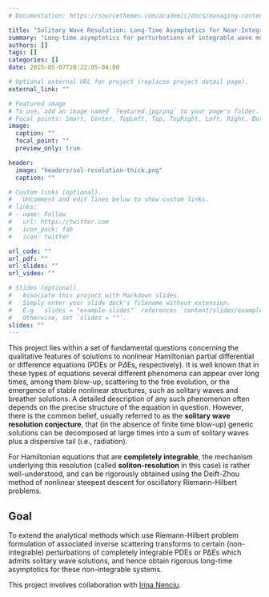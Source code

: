 ```yaml
---
# Documentation: https://sourcethemes.com/academic/docs/managing-content/

title: "Solitary Wave Resolution: Long-Time Asymptotics for Near-Integrable Systems"
summary: "Long-time asymptotics for perturbations of integrable wave models that admit solitary wave solutions."
authors: []
tags: []
categories: []
date: 2015-05-07T20:22:05-04:00

# Optional external URL for project (replaces project detail page).
external_link: ""

# Featured image
# To use, add an image named `featured.jpg/png` to your page's folder.
# Focal points: Smart, Center, TopLeft, Top, TopRight, Left, Right, BottomLeft, Bottom, BottomRight.
image:
  caption: ""
  focal_point: ""
  preview_only: true

header:
  image: "headers/sol-resolution-thick.png"
  caption: ""

# Custom links (optional).
#   Uncomment and edit lines below to show custom links.
# links:
# - name: Follow
#   url: https://twitter.com
#   icon_pack: fab
#   icon: twitter

url_code: ""
url_pdf: ""
url_slides: ""
url_video: ""

# Slides (optional).
#   Associate this project with Markdown slides.
#   Simply enter your slide deck's filename without extension.
#   E.g. `slides = "example-slides"` references `content/slides/example-slides.md`.
#   Otherwise, set `slides = ""`.
slides: ""
---
```

This project lies within a set of fundamental questions concerning the qualitative features of solutions to nonlinear Hamiltonian partial differential or difference equations (PDEs or P$\Delta$Es, respectively). It is well known that in these types of equations several different phenomena can appear over long times, among them blow-up, scattering to the free evolution, or the emergence of stable nonlinear structures, such as solitary waves and breather solutions. A detailed description of any such phenomenon often depends on the precise structure of the equation in question. However, there is the common belief, usually referred to as the **solitary wave resolution conjecture**, that (in the absence of finite time blow-up) generic solutions can be decomposed at large times into a sum of solitary waves plus a dispersive tail (i.e., radiation).

For Hamiltonian equations that are **completely integrable**, the mechanism underlying this resolution (called **soliton-resolution** in this case) is rather well-understood, and can be rigorously obtained using the Deift-Zhou method of nonlinear steepest descent for oscillatory Riemann-Hilbert problems.

## Goal

To extend the analytical methods which use Riemann-Hilbert problem formulation of associated inverse scattering transforms to certain (non-integrable) perturbations of completely integrable PDEs or P∆Es which admits solitary wave solutions, and hence obtain rigorous long-time asymptotics for these non-integrable systems.

This project involves collaboration with [Irina Nenciu](https://www.math.uic.edu/~nenciu/).
